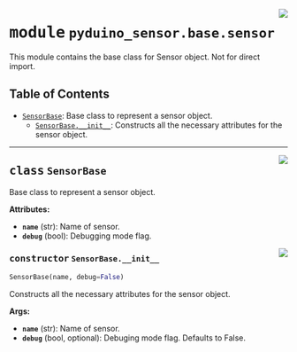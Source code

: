 <!-- markdownlint-disable -->

<a href="../../../../python/lib/pyduino-sensor/src/pyduino_sensor/base/sensor.py#L0"><img align="right" style="float:right;" src="https://img.shields.io/badge/-source-cccccc?style=flat-square" /></a>

# <kbd>module</kbd> `pyduino_sensor.base.sensor`
This module contains the base class for Sensor object. Not for direct import.


## Table of Contents
- [`SensorBase`](./pyduino_sensor.base.sensor.md#class-sensorbase): Base class to represent a sensor object.
	- [`SensorBase.__init__`](./pyduino_sensor.base.sensor.md#constructor-sensorbase__init__): Constructs all the necessary attributes for the sensor object.




---

<a href="../../../../python/lib/pyduino-sensor/src/pyduino_sensor/base/sensor.py#L4"><img align="right" style="float:right;" src="https://img.shields.io/badge/-source-cccccc?style=flat-square" /></a>

## <kbd>class</kbd> `SensorBase`
Base class to represent a sensor object.


**Attributes:**

- <b>`name`</b> (str): Name of sensor.
- <b>`debug`</b> (bool): Debugging mode flag.


<a href="../../../../python/lib/pyduino-sensor/src/pyduino_sensor/base/sensor.py#L12"><img align="right" style="float:right;" src="https://img.shields.io/badge/-source-cccccc?style=flat-square" /></a>

### <kbd>constructor</kbd> `SensorBase.__init__`

```python
SensorBase(name, debug=False)
```

Constructs all the necessary attributes for the sensor object.


**Args:**

- <b>`name`</b> (str): Name of sensor.
- <b>`debug`</b> (bool, optional): Debuging mode flag. Defaults to False.






